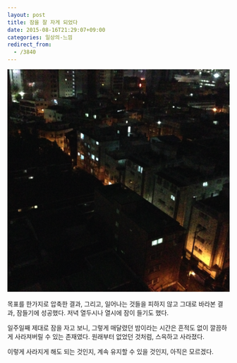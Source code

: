 ```yaml
---
layout: post
title: 잠을 잘 자게 되었다
date: 2015-08-16T21:29:07+09:00
categories: 일상의-느낌
redirect_from:
  - /3840
---
```


![ ](/assets/media/uploads_2015_08_scrcap86.png)

목표를 한가지로 압축한 결과, 그리고, 일어나는 것들을 피하지 않고 그대로 바라본 결과, 잠들기에 성공했다. 저녁 열두시나 열시에 잠이 들기도 했다.

일주일째 제대로 잠을 자고 보니, 그렇게 매달렸던 밤이라는 시간은 흔적도 없이 깔끔하게 사라져버릴 수 있는 존재였다. 원래부터 없었던 것처럼, 스윽하고 사라졌다.

이렇게 사라지게 해도 되는 것인지, 계속 유지할 수 있을 것인지, 아직은 모르겠다.

 
